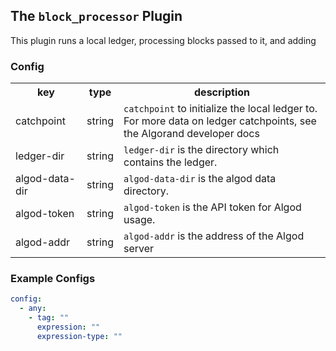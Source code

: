 ## The <code>block_processor</code> Plugin
This plugin runs a local ledger, processing blocks passed to it, and adding

### Config
<table>
<tr>
<th>key</th><th>type</th><th>description</th>

<tr><td>catchpoint</td><td>string</td><td> <code>catchpoint</code> to initialize the local ledger to.<br/>
	For more data on ledger catchpoints, see the
	<a hre=https://developer.algorand.org/docs/run-a-node/operations/catchup/>Algorand developer docs</a>
</td></tr>

<tr><td>ledger-dir</td><td>string</td><td><code>ledger-dir</code> is the directory which contains the ledger.
</td></tr>

<tr><td>algod-data-dir</td><td>string</td><td><code>algod-data-dir</code> is the algod data directory.
</td></tr>

<tr><td>algod-token</td><td>string</td><td><code>algod-token</code> is the API token for Algod usage.
</td></tr>

<tr><td>algod-addr</td><td>string</td><td><code>algod-addr</code> is the address of the Algod server
</td></tr>
</table>


### Example Configs

```yaml
config:
  - any:
    - tag: ""
	  expression: ""
	  expression-type: ""
```
